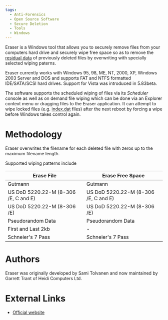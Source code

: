 ```yaml
---
tags:
  - Anti-Forensics
  - Open Source Software
  - Secure Deletion
  - Tools
  - Windows
---
```

Eraser is a Windows tool that allows you to securely remove files from
your computers hard drive and securely wipe free space so as to remove
the [residual data](residual_data.md) of previously deleted
files by overwriting with specially selected wiping paterns.

Eraser currently works with Windows 95, 98, ME, NT, 2000, XP, Windows
2003 Server and DOS and supports FAT and NTFS formatted IDE/SATA/SCSI
hard drives. Support for Vista was introduced in 5.83beta.

The software supports the scheduled wiping of files via its *Scheduler*
console as well as on demand file wiping which can be done via an
Explorer context menu or dragging files to the Eraser application. It
can attempt to wipe locked files (e.g. [index.dat](internet_explorer_history_file_format.md)
files) after the next reboot by forcing a wipe before Windows takes
control again.

# Methodology

Eraser overwrites the filename for each deleted file with zeros up to
the maximum filename length.

Supported wiping patterns include

| Erase File                           | Erase Free Space                     |
|--------------------------------------|--------------------------------------|
| Gutmann                              | Gutmann                              |
| US DoD 5220.22-M (8-306 /E, C and E) | US DoD 5220.22-M (8-306 /E, C and E) |
| US DoD 5220.22-M (8-306 /E)          | US DoD 5220.22-M (8-306 /E)          |
| Pseudorandom Data                    | Pseudorandom Data                    |
| First and Last 2kb                   | \-                                   |
| Schneier's 7 Pass                    | Schneier's 7 Pass                    |

# Authors

Eraser was originally developed by Sami Tolvanen and now maintained by
Garrett Trant of Heidi Computers Ltd.

# External Links

* [Official website](https://eraser.heidi.ie/)
